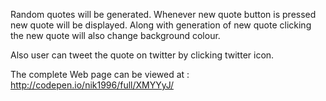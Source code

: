 Random quotes will be generated. Whenever new quote button is pressed new quote will be displayed. Along with generation of new quote clicking the new quote will also change background colour.

Also user can tweet the quote on twitter by clicking twitter icon.

The complete Web page can be viewed at : http://codepen.io/nik1996/full/XMYYyJ/
